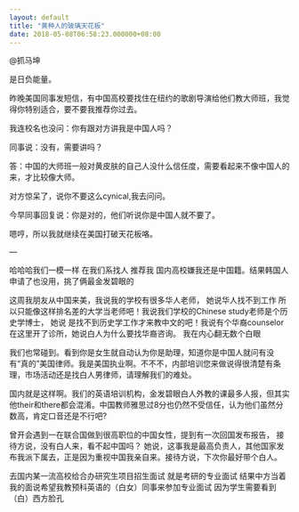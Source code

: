 ```yaml
---
layout: default
title: "黄种人的玻璃天花板"
date: 2018-05-08T06:58:23.000000+08:00
---
```


@抓马坤

是日负能量。

昨晚美国同事发短信，有中国高校要找住在纽约的歌剧导演给他们教大师班，我觉得你特别适合，要不要我推荐你过去。

我连校名也没问：你有跟对方讲我是中国人吗？

同事说：没有，需要讲吗？

答：中国的大师班一般对黄皮肤的自己人没什么信任度，需要看起来不像中国人的来，才比较像大师。

对方惊呆了，说你不要这么cynical,我去问问。

今早同事回复说：你是对的，他们听说你是中国人就不要了。

嗯哼，所以我就继续在美国打破天花板咯。

—

哈哈哈我们一模一样 在我们系找人 推荐我 国内高校嫌我还是中国籍。结果韩国人申请了也没用，挑了俩最金发碧眼的

这周我朋友从中国来美，我说我的学校有很多华人老师， 她说华人找不到工作 所以只能像这样排名差的大学当老师吧！我说我们学校的Chinese study老师是个历史学博士， 她说 是找不到历史学工作才来教中文的吧！我说有个华裔counselor在这里开了诊所，她说白人为什么要找华裔咨询。 我在内心翻无数个白眼

我们也常碰到。看到你是女生就自动认为你是助理，知道你是中国人就问有没有“真的”美国律师。我是美国执业啊。不不不，内部培训您来做说得很清楚有条理，市场活动还是找白人男律师，请理解我们的难处。

国内就是这样啊。我们的英语培训机构，金发碧眼白人外教的课最多人报，但其实他their和there都会混淆。中国教师雅思过8分也仍然不受信任，认为他们虽然分数高，肯定口音还是不行吧?

曾开会遇到一在联合国做到很高职位的中国女性，提到有一次回国发布报告， 接待方说，没有白人来，看不起中国吗？ 她说，这事我是最高负责人，其他国家发布我派下属去，正是因为重视中国我亲自来。接待方说，下次你最好带个白人。

去国内某一流高校给合办研究生项目招生面试 就是考研的专业面试 结果中方当着我的面说希望我教预科英语的（白女）同事来参加专业面试 因为学生需要看到（白）西方脸孔

